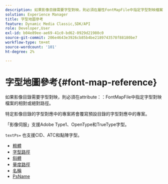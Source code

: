 ```yaml
---
description: 如果影像目錄需要字型對映，則必須在屬性FontMapFile中指定字型對映檔案的相對或絕對路徑。
solution: Experience Manager
title: 字型地圖參考
feature: Dynamic Media Classic,SDK/API
role: Developer,User
exl-id: b04e89ee-ae69-41c0-bd62-0929d21980c0
source-git-commit: 206e4643e3926cb85b4be2189743578f88180be7
workflow-type: tm+mt
source-wordcount: '101'
ht-degree: 2%

---
```


# 字型地圖參考{#font-map-reference}

如果影像目錄需要字型對映，則必須在attribute：：FontMapFile中指定字型對映檔案的相對或絕對路徑。

特定影像目錄的字型對應中的專案將會覆寫預設目錄的字型對應中的專案。

「影像伺服」支援Adobe Type1、OpenType和TrueType字型。

`textPs=` 也支援CID、ATC和點陣字型。

* [粗體](r-bold-font.md)
* [字型路徑](r-fontpath-font.md)
* [斜體](r-italic-font.md)
* [量度路徑](r-metricspath-font.md)
* [名稱](r-name-font.md)
* [PsName](r-psname-font.md)

